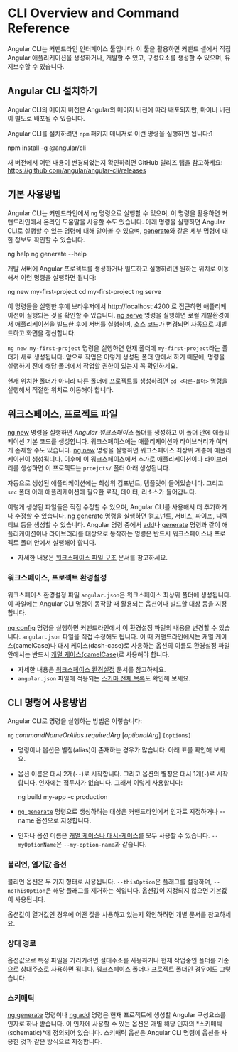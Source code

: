 <!--
# CLI Overview and Command Reference
-->
# CLI Overview and Command Reference
<!-- # CLI 개요, 명령 -->

<!--
The Angular CLI is a command-line interface tool that you use to initialize, develop, scaffold, and maintain Angular applications directly from a command shell.
-->
Angular CLI는 커맨드라인 인터페이스 툴입니다.
이 툴을 활용하면 커맨드 셸에서 직접 Angular 애플리케이션을 생성하거나, 개발할 수 있고, 구성요소를 생성할 수 있으며, 유지보수할 수 있습니다.


<!--
## Installing Angular CLI
-->
## Angular CLI 설치하기

<!--
Major versions of Angular CLI follow the supported major version of Angular, but minor versions can be released separately.

Install the CLI using the `npm` package manager:
<code-example language="bash">
npm install -g @angular/cli
</code-example>

For details about changes between versions, and information about updating from previous releases,
see the Releases tab on GitHub: https://github.com/angular/angular-cli/releases
-->
Angular CLI의 메이저 버전은 Angular의 메이저 버전에 따라 배포되지만, 마이너 버전이 별도로 배포될 수 있습니다.

Angular CLI를 설치하려면 `npm` 패키지 매니저로 이런 명령을 실행하면 됩니다:1

<code-example language="bash">
npm install -g @angular/cli
</code-example>

새 버전에서 어떤 내용이 변경되었는지 확인하려면 GitHub 릴리즈 탭을 참고하세요: https://github.com/angular/angular-cli/releases


<!--
## Basic workflow
-->
## 기본 사용방법

<!--
Invoke the tool on the command line through the `ng` executable.
Online help is available on the command line.
Enter the following to list commands or options for a given command (such as [generate](cli/generate)) with a short description.

<code-example language="bash">
ng help
ng generate --help
</code-example>

To create, build, and serve a new, basic Angular project on a development server, go to the parent directory of your new workspace use the following commands:

<code-example language="bash">
ng new my-first-project
cd my-first-project
ng serve
</code-example>

In your browser, open http://localhost:4200/ to see the new app run.
When you use the [ng serve](cli/serve) command to build an app and serve it locally, the server automatically rebuilds the app and reloads the page when you change any of the source files.

<div class="alert is-helpful">

   When you run `ng new my-first-project` a new folder, named `my-first-project`, will be created in the current working directory. Since you want to be able to create files inside that folder, make sure you have sufficient rights in the current working directory before running the command.

   If the current working directory is not the right place for your project, you can change to a more appropriate directory by running `cd <path-to-other-directory>` first.

</div>
-->
Angular CLI는 커맨드라인에서 `ng` 명령으로 실행할 수 있으며, 이 명령을 활용하면 커맨드라인에서 온라인 도움말을 사용할 수도 있습니다.
아래 명령을 실행하면 Angular CLI로 실행할 수 있는 명령에 대해 알아볼 수 있으며, [generate](cli/generate)와 같은 세부 명령에 대한 정보도 확인할 수 있습니다.

<code-example language="bash">
ng help
ng generate --help
</code-example>

개발 서버에 Angular 프로젝트를 생성하거나 빌드하고 실행하려면 원하는 위치로 이동해서 이런 명령을 실행하면 됩니다:

<code-example language="bash">
ng new my-first-project
cd my-first-project
ng serve
</code-example>

이 명령들을 실행한 후에 브라우저에서 http://localhost:4200 로 접근하면 애플리케이션이 실행되는 것을 확인할 수 있습니다.
[ng serve](cli/serve) 명령을 실행하면 로컬 개발환경에서 애플리케이션을 빌드한 후에 서버를 실행하며, 소스 코드가 변경되면 자동으로 재빌드하고 화면을 갱신합니다.


<div class="alert is-helpful">

`ng new my-first-project` 명령을 실행하면 현재 폴더에 `my-first-project`라는 폴더가 새로 생성됩니다.
앞으로 작업은 이렇게 생성된 폴더 안에서 하기 때문에, 명령을 실행하기 전에 해당 폴더에서 작업할 권한이 있는지 꼭 확인하세요.

현재 위치한 폴더가 아니라 다른 폴더에 프로젝트를 생성하려면 `cd <다른-폴더>` 명령을 실행해서 적절한 위치로 이동해야 합니다.

</div>


<!--
## Workspaces and project files
-->
## 워크스페이스, 프로젝트 파일

<!--
The [ng new](cli/new) command creates an *Angular workspace* folder and generates a new app skeleton.
A workspace can contain multiple apps and libraries.
The initial app created by the [ng new](cli/new) command is at the top level of the workspace.
When you generate an additional app or library in a workspace, it goes into a `projects/` subfolder.

A newly generated app contains the source files for a root module, with a root component and template.
Each app has a `src` folder that contains the logic, data, and assets.

You can edit the generated files directly, or add to and modify them using CLI commands.
Use the [ng generate](cli/generate) command to add new files for additional components and services, and code for new pipes, directives, and so on.
Commands such as [add](cli/add) and [generate](cli/generate), which create or operate on apps and libraries, must be executed from within a workspace or project folder.

* See more about the [Workspace file structure](guide/file-structure).
-->
[ng new](cli/new) 명령을 실행하면 *Angular 워크스페이스* 폴더를 생성하고 이 폴더 안에 애플리케이션 기본 코드를 생성합니다.
워크스페이스에는 애플리케이션과 라이브러리가 여러개 존재할 수도 있습니다.
[ng new](cli/new) 명령을 실행하면 워크스페이스 최상위 계층에 애플리케이션이 생성됩니다.
이후에 이 워크스페이스에서 추가로 애플리케이션이나 라이브러리를 생성하면 이 프로젝트는 `proejcts/` 폴더 아래 생성됩니다.

자동으로 생성된 애플리케이션에는 최상위 컴포넌트, 템플릿이 들어있습니다.
그리고 `src` 폴더 아래 애플리케이션에 필요한 로직, 데이터, 리소스가 들어갑니다.

이렇게 생성된 파일들은 직접 수정할 수 있으며, Angular CLI를 사용해서 더 추가하거나 수정할 수 있습니다.
[ng generate](cli/generate) 명령을 실행하면 컴포넌트, 서비스, 파이프, 디렉티브 등을 생성할 수 있습니다.
Angular 명령 중에서 [add](cli/add)나 [generate](cli/generate) 명령과 같이 애플리케이션이나 라이브러리를 대상으로 동작하는 명령은 반드시 워크스페이스나 프로젝트 폴더 안에서 실행해야 합니다.

* 자세한 내용은 [워크스페이스 파일 구조](guide/file-structure) 문서를 참고하세요.


<!--
### Workspace and project configuration
-->
### 워크스페이스, 프로젝트 환경설정

<!--
A single workspace configuration file, `angular.json`, is created at the top level of the workspace.
This is where you can set per-project defaults for CLI command options, and specify configurations to use when the CLI builds a project for different targets.

The [ng config](cli/config) command lets you set and retrieve configuration values from the command line, or you can edit the `angular.json` file directly.
Note that option names in the configuration file must use [camelCase](guide/glossary#case-types), while option names supplied to commands can use either camelCase or dash-case.

* See more about [Workspace Configuration](guide/workspace-config).
* See the [complete schema](https://github.com/angular/angular-cli/wiki/angular-workspace) for `angular.json`.
-->
워크스페이스 환경설정 파일 `angular.json`은 워크스페이스 최상위 폴더에 생성됩니다.
이 파일에는 Angular CLI 명령이 동작할 때 활용되는 옵션이나 빌드할 대상 등을 지정합니다.

[ng config](cli/config) 명령을 실행하면 커맨드라인에서 이 환경설정 파일의 내용을 변경할 수 있습니다.
`angular.json` 파일을 직접 수정해도 됩니다.
이 때 커맨드라인에서는 캐멀 케이스(camelCase)나 대시 케이스(dash-case)로 사용하는 옵션의 이름도 환경설정 파일 안에서는 반드시 [캐멀 케이스(camelCase)](guide/glossary#case-types)로 사용해야 합니다.

* 자세한 내용은 [워크스페이스 환경설정](guide/workspace-config) 문서를 참고하세요.
* `angular.json` 파일에 적용되는 [스키마 전체 목록](https://github.com/angular/angular-cli/wiki/angular-workspace)도 확인해 보세요.


<!--
## CLI command-language syntax
-->
## CLI 명령어 사용방법

<!--
Command syntax is shown as follows:

`ng` *commandNameOrAlias* *requiredArg* [*optionalArg*] `[options]`

* Most commands, and some options, have aliases. Aliases are shown in the syntax statement for each command.

* Option names are prefixed with a double dash (--).
    Option aliases are prefixed with a single dash (-).
    Arguments are not prefixed.
    For example:
    <code-example language="bash">
        ng build my-app -c production
    </code-example>

* Typically, the name of a generated artifact can be given as an argument to the command or specified with the --name option.

* Argument and option names can be given in either
[camelCase or dash-case](guide/glossary#case-types).
`--myOptionName` is equivalent to `--my-option-name`.
-->
Angular CLI로 명령을 실행하는 방법은 이렇습니다:

`ng` *commandNameOrAlias* *requiredArg* [*optionalArg*] `[options]`

* 명령이나 옵션은 별칭(alias)이 존재하는 경우가 많습니다. 아래 표를 확인해 보세요.

* 옵션 이름은 대시 2개(`--`)로 시작합니다.
  그리고 옵션의 별칭은 대시 1개(`-`)로 시작합니다.
  인자에는 접두사가 없습니다.
  그래서 이렇게 사용합니다:

    <code-example language="bash">
        ng build my-app -c production
    </code-example>

* [`ng generate`](cli/generate) 명령으로 생성하려는 대상은 커맨드라인에서 인자로 지정하거나 --name 옵션으로 지정합니다.

* 인자나 옵션 이름은 [캐멀 케이스나 대시-케이스](guide/glossary#case-types)를 모두 사용할 수 있습니다.
`--myOptionName`은 `--my-option-name`과 같습니다.


<!--
### Boolean and enumerated options
-->
### 불리언, 열거값 옵션

<!--
Boolean options have two forms: `--thisOption` sets the flag, `--noThisOption` clears it.
If neither option is supplied, the flag remains in its default state, as listed in the reference documentation.

Allowed values are given with each enumerated option description, with the default value in **bold**.
-->
불리언 옵션은 두 가지 형태로 사용됩니다.
`--thisOption`은 플래그를 설정하며, `--noThisOption`은 해당 플래그를 제거하는 식입니다.
옵션값이 지정되지 않으면 기본값이 사용됩니다.

옵션값이 열거값인 경우에 어떤 값을 사용하고 있는지 확인하려면 개별 문서를 참고하세요.


<!--
### Relative paths
-->
### 상대 경로

<!--
Options that specify files can be given as absolute paths, or as paths relative to the current working directory, which is generally either the workspace or project root.
-->
옵션값으로 특정 파일을 가리키려면 절대주소를 사용하거나 현재 작업중인 폴더를 기준으로 상대주소로 사용하면 됩니다.
워크스페이스 폴더나 프로젝트 폴더인 경우에도 그렇습니다.


<!--
### Schematics
-->
### 스키매틱

<!--
The [ng generate](cli/generate) and  [ng add](cli/add) commands take as an argument the artifact or library to be generated or added to the current project.
In addition to any general options, each artifact or library defines its own options in a *schematic*.
Schematic options are supplied to the command in the same format as immediate command options.
-->
[ng generate](cli/generate) 명령이나 [ng add](cli/add) 명령은 현재 프로젝트에 생성할 Angular 구성요소를 인자로 하나 받습니다.
이 인자에 사용할 수 있는 옵션은 개별 해당 인자의 *스키매틱(schematic)*에 정의되어 있습니다.
스키매틱 옵션은 Angular CLI 명령에 옵션을 사용한 것과 같은 방식으로 지정합니다.